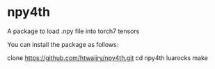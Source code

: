 npy4th
======

A package to load .npy file into torch7 tensors

You can install the package as follows:

clone https://github.com/htwaijry/npy4th.git
cd npy4th
luarocks make

